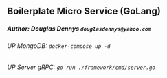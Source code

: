 ## Boilerplate Micro Service (GoLang)

##### Author: Douglas Dennys `douglasdennys@yahoo.com`

###### UP MongoDB: `docker-compose up -d`
###### UP Server gRPC: `go run ./framework/cmd/server.go`
